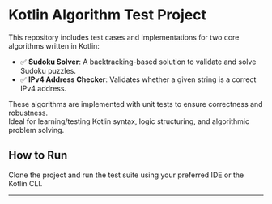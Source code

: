 # Kotlin Algorithm Test Project

This repository includes test cases and implementations for two core algorithms written in Kotlin:

- ✅ **Sudoku Solver**: A backtracking-based solution to validate and solve Sudoku puzzles.
- ✅ **IPv4 Address Checker**: Validates whether a given string is a correct IPv4 address.

These algorithms are implemented with unit tests to ensure correctness and robustness.  
Ideal for learning/testing Kotlin syntax, logic structuring, and algorithmic problem solving.

## How to Run
Clone the project and run the test suite using your preferred IDE or the Kotlin CLI.

---
